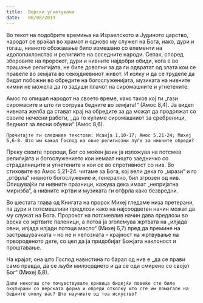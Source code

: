 ```yaml
---
title:  Верски угнетувачи
date:   06/08/2019
---
```


Во текот на подобрите времиња на Израелското и Јудиното царство, народот се враќал во храмот и одново му служел на Бога, иако, дури и тогаш, нивното обожавање било измешано со елементи на идолопоклонство и религиите на соседните народи. Сепак, според зборовите на пророкот, дури и нивните најдобри обиди, кога е во прашање религијата, не биле доволни за да ги одвратат од злата кои се правеле во земјата во секојдневниот живот. И колку и да се труделе да бидат побожни во обредите на богослуженијата, музиката на нивните химни не можела да го задуши плачот на сиромашните и угнетените.

Амос го опишал народот на своето време, како таков кој ги „гази сиромасите и што ги сотрува бедните во земјата!“ (Амос 8,4). Ја видел нивната желба да стават крај на обредите за да можат да продолжат со своите нечесни работи, „да го купиме сиромашниот за сребреници, бедниот за лесни обувки“ (Амос 8,6).

`Прочитајте ги следниве текстови: Исаија 1,10-17; Амос 5,21-24; Михеј 6,6-8. Што им кажал Господ на овие религиозни луѓе за нивните обреди?`

Преку своите пророци, Бог со моќен јазик ја изложува на потсмев религијата и богослужението кои немаат ништо заедничко со страдалниците и угнетените и кои се во спротивност со нив. Во стиховите во Амос 5,21-24. читаме за Бога, кој вели дека го „мрази“ и го „отфрла“ нивното богослужение и, генерално, бил згрозен од нив. Опишувајќи ги нивните празници, кажува дека имаат „непријатна миризба“, а нивните жртви и музиката ги отфрла како безвредни.

Во шестата глава од Книгата на пророк Михеј гледаме низа претерани, па дури и потсмешливи предлози како на најсоодветен начин можат да му служат на Бога. Пророкот на потсмевлив начин дава предлози во врска со жртвите паленици, а потоа ја зголемува жртвата на „илјада овни, илјада илјади потоци масло“ (Михеј 6,7) пред да премине на застрашувачката – но не и непозната – крајност на жртвување на првороденото дете, со цел да ја придобијат Божјата наклоност и проштавање.

На крајот, она што Господ навистина го барал од нив е „да се прави само правда, да се љуби милосрдието и да се оди смирено со својот Бог“ (Михеј 6,8).

`Дали некогаш сте почувствувале кривица бидејќи повеќе сте биле окупирани со верската форма и обреди отколку што сте им помагале на бедните околу вас? Што научивте од тоа искуство?`
